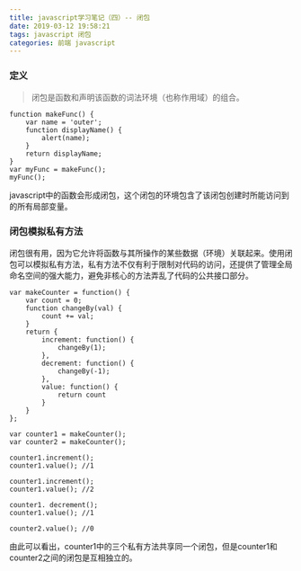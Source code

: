 ```yaml
---
title: javascript学习笔记（四）-- 闭包
date: 2019-03-12 19:58:21
tags: javascript 闭包
categories: 前端 javascript 
---
```


### 定义
> 闭包是函数和声明该函数的词法环境（也称作用域）的组合。

```
function makeFunc() {
	var name = 'outer';
	function displayName() {
		alert(name);
	}
	return displayName;
}
var myFunc = makeFunc();
myFunc();
```

javascript中的函数会形成闭包，这个闭包的环境包含了该闭包创建时所能访问到的所有局部变量。

### 闭包模拟私有方法

闭包很有用，因为它允许将函数与其所操作的某些数据（环境）关联起来。使用闭包可以模拟私有方法，私有方法不仅有利于限制对代码的访问，还提供了管理全局命名空间的强大能力，避免非核心的方法弄乱了代码的公共接口部分。

```
var makeCounter = function() {
	var count = 0;
	function changeBy(val) {
		count += val;
	}
	return {
		increment: function() {
			changeBy(1);
		},
		decrement: function() {
			changeBy(-1);
		},
		value: function() {
			return count
		}
	}
};

var counter1 = makeCounter();
var counter2 = makeCounter();

counter1.increment();
counter1.value(); //1

counter1.increment();
counter1.value(); //2

counter1. decrement();
counter1.value(); //1

counter2.value(); //0
```

由此可以看出，counter1中的三个私有方法共享同一个闭包，但是counter1和counter2之间的闭包是互相独立的。